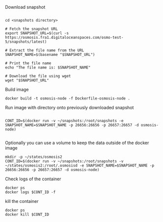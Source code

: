 

Download snapshot

```

cd <snapshots directory>

# Fetch the snapshot URL
export SNAPSHOT_URL=$(curl -s https://osmosis.fra1.digitaloceanspaces.com/osmo-test-5/snapshots/latest)

# Extract the file name from the URL
SNAPSHOT_NAME=$(basename "$SNAPSHOT_URL")

# Print the file name
echo "The file name is: $SNAPSHOT_NAME"

# Download the file using wget
wget "$SNAPSHOT_URL"

```

Build image

```
docker build -t osmosis-node -f Dockerfile-osmosis-node .
```


Run image with directory onto previously downloaded snapshot
```

CONT_ID=$(docker run -v ~/snapshots:/root/snapshots -e SNAPSHOT_NAME=$SNAPSHOT_NAME -p 26656:26656 -p 26657:26657 -d osmosis-node)


```

Optionally you can use a volume to keep the data outside of the docker image


```
mkdir -p ~/states/osmosis2
CONT_ID=$(docker run -v ~/snapshots:/root/snapshots -v ~/states/osmosis2:/root/.osmosisd -e SNAPSHOT_NAME=$SNAPSHOT_NAME -p 26656:26656 -p 26657:26657 -d osmosis-node)
```



Check logs of the container

```
docker ps
docker logs $CONT_ID -f
```


kill the container

```
docker ps
docker kill $CONT_ID
```
